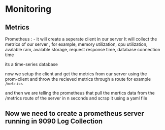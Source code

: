 Monitoring
==========

Metrics
----------
Prometheus : - it will create a seperate client in our server
It will collect the metrics of our server , for example, memory utilization, cpu utilization, avalable ram, avalable storage, request response time, database connection time

its a time-series database

now we setup the client and get the metrics from our server using the prom-client
and throw the recieved metrics through a route for example `/metrics`

and then we are telling the prometheus that pull the mertics data from the /metrics route of the server in n seconds and scrap it using a yaml file

Now we need to create a prometheus server running in 9090
Log Collection
-----------------